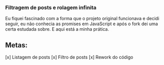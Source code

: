 ### Filtragem de posts e rolagem infinita
Eu fiquei fascinado com a forma que o projeto original funcionava e decidi seguir, eu não conhecia as promises em JavaScript e após o fork dei uma certa estudada sobre. E aqui está a minha prática.

## Metas:
[x] Listagem de posts
[x] Filtro de posts
[x] Rework do código